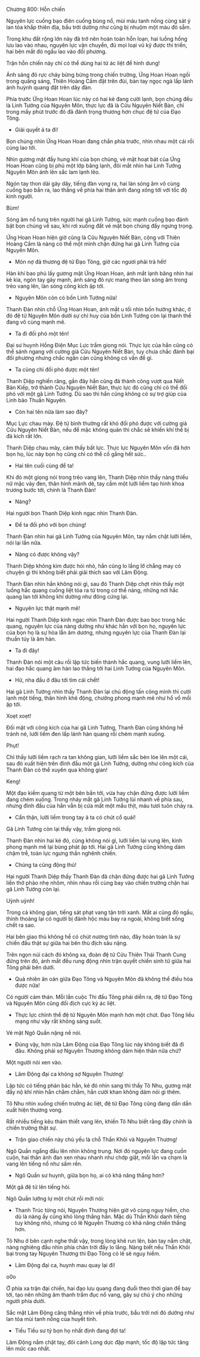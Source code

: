 




Chương 800: Hỗn chiến


Nguyên lực cuồng bạo điên cuồng bùng nổ, mùi máu tanh nồng cùng sát ý lan tỏa khắp thiên địa, bầu trời dường như cũng bị nhuộm một màu đỏ sẫm.

Trong khu đất rộng lớn này đã trở nên hoàn toàn hỗn loạn, hai luồng hồng lưu lao vào nhau, nguyên lực vận chuyển, đủ mọi loại vũ kỹ được thi triển, hai bên mắt đỏ ngầu lao vào đối phương.

Trận hỗn chiến này chỉ có thể dùng hai từ ác liệt để hình dung!

Ánh sáng đỏ rực cháy bừng bừng trong chiến trường, Ứng Hoan Hoan ngồi trong quầng sáng, Thiên Hoàng Cầm đặt trên đùi, bàn tay ngọc ngà lấp lánh ánh huỳnh quang đặt trên dây đàn.

Phía trước Ứng Hoan Hoan lúc này có hai kẻ đang cười lạnh, bọn chúng đều là Linh Tướng của Nguyên Môn, thực lực đã là Cửu Nguyên Niết Bàn, chỉ trong mấy phút trước đó đã đánh trọng thương hơn chục đệ tử của Đạo Tông.

- Giải quyết ả ta đi!

Bọn chúng nhìn Ứng Hoan Hoan đang chắn phía trước, nhìn nhau một cái rồi cùng lao tới.

Nhìn gương mặt đầy hung khí của bọn chúng, vẻ mặt hoạt bát của Ứng Hoan Hoan cũng bị phủ một lớp băng lạnh, đôi mắt nhìn hai Linh Tướng Nguyên Môn ánh lên sắc lam lạnh lẽo.

Ngón tay thon dài gảy dây, tiếng đàn vọng ra, hai làn sóng âm vô cùng cuồng bạo bắn ra, lao thẳng về phía hai thân ảnh đang xông tới với tốc độ kinh người.

Bùm!

Sóng âm nổ tung trên người hai gã Linh Tướng, sức mạnh cuồng bạo đánh bật bọn chúng về sau, khi rơi xuống đất vẻ mặt bọn chúng đầy ngưng trọng.

Ứng Hoan Hoan hiện giờ cũng là Cửu Nguyên Niết Bàn, cộng với Thiên Hoàng Cầm là nàng có thể một mình chặn đứng hai gã Linh Tướng của Nguyên Môn.

- Món nợ đả thương đệ tử Đạo Tông, giờ các ngươi phải trả hết!

Hàn khí bao phủ lấy gương mặt Ứng Hoan Hoan, ánh mắt lạnh băng nhìn hai kẻ kia, ngón tay gảy mạnh, ánh sáng đỏ rực mang theo làn sóng âm trong trẻo vang lên, làn sóng công kích ập tới.

- Nguyên Môn còn có bốn Linh Tướng nữa!

Thanh Đàn nhìn chỗ Ứng Hoan Hoan, ánh mắt u tối nhìn bốn hướng khác, ở đó đệ tử Nguyên Môn dưới sự chỉ huy của bốn Linh Tướng còn lại thanh thế đang vô cùng mạnh mẽ.

- Ta đi đối phó một tên!

Đại sư huynh Hồng Điện Mục Lực trầm giọng nói. Thực lực của hắn cũng có thể sánh ngang với cường giả Cửu Nguyên Niết Bàn, tuy chưa chắc đánh bại đối phương nhưng chắc ngăn cản cũng không có vấn đề gì.

- Ta cũng chỉ đối phó được một tên!

Thanh Diệp nghiến răng, gần đây hắn cũng đã thành công vượt qua Niết Bàn Kiếp, trở thành Cửu Nguyên Niết Bàn, thực lực đó cũng chỉ có thể đối phó với một gã Linh Tướng. Dù sao thì hắn cũng không có sự trợ giúp của Linh bảo Thuần Nguyên.

- Còn hai tên nữa làm sao đây?

Mục Lực chau mày. Đệ tử bình thường rất khó đối phó được với cường giả Cửu Nguyên Niết Bàn, nếu để mặc không quản thì chắc sẽ khiến khí thế bị đả kích rất lớn.

Thanh Diệp chau mày, cảm thấy bất lực. Thực lực Nguyên Môn vốn đã hơn bọn họ, lúc này bọn họ cũng chỉ có thể cố gắng hết sức..

- Hai tên cuối cùng để ta!

Khi đó một giọng nói trong trẻo vang lên, Thanh Diệp nhìn thấy nàng thiếu nữ mặc váy đen, thân hình mảnh dẻ, tay cầm một lưỡi liềm tạo hình khoa trương bước tới, chính là Thanh Đàn!

- Nàng?

Hai người bọn Thanh Diệp kinh ngạc nhìn Thanh Đàn.

- Để ta đối phó với bọn chúng!

Thanh Đàn nhìn hai gã Linh Tướng của Nguyên Môn, tay nắm chặt lưỡi liềm, nói lại lần nữa.

- Nàng có được không vậy?

Thanh Diệp không kìm được hỏi nhỏ, hắn cũng lo lắng lỡ chẳng may có chuyện gì thì không biết phải giải thích sao với Lâm Động.

Thanh Đàn nhìn hắn không nói gì, sau đó Thanh Diệp chợt nhìn thấy một luồng hắc quang cuồng liệt tỏa ra từ trong cơ thể nàng, những nơi hắc quang lan tới không khí dường như đông cứng lại.

- Nguyên lực thật mạnh mẽ!

Hai người Thanh Diệp kinh ngạc nhìn Thanh Đàn được bao bọc trong hắc quang, nguyên lực của nàng dường như khác hẳn với bọn họ, nguyên lực của bọn họ là sự hòa lẫn âm dương, nhưng nguyên lực của Thanh Đàn lại thuần túy là âm hàn.

- Ta đi đây!

Thanh Đàn nói một câu rồi lập tức biến thành hắc quang, vung lưỡi liềm lên, hai đạo hắc quang âm hàn lao thẳng tới hai Linh Tướng của Nguyên Môn.

- Hừ, nha đầu ở đâu tới tìm cái chết!

Hai gã Linh Tướng nhìn thấy Thanh Đàn lại chủ động tấn công mình thì cười lạnh một tiếng, thân hình khẽ động, chưởng phong mạnh mẽ như hổ vồ mồi ập tới.

Xoẹt xoẹt!

Đối mặt với công kích của hai gã Linh Tướng, Thanh Đàn cũng không hề tránh né, lưỡi liềm đen lấp lánh hàn quang rồi chém mạnh xuống.

Phụt!

Chỉ thấy lưỡi liềm rạch ra tan không gian, lưỡi liềm sắc bén lóe lên một cái, sau đó xuất hiện trên đỉnh đầu một gã Linh Tướng, dường như công kích của Thanh Đàn có thể xuyên qua không gian!

Keng!

Một đạo kiếm quang từ một bên bắn tới, vừa hay chặn đứng được lưỡi liềm đang chém xuống. Trong nháy mắt gã Linh Tướng lùi nhanh về phía sau, nhưng đỉnh đầu của hắn vẫn bị cứa mất một mẩu thịt, máu tươi tuôn chảy ra.

- Cẩn thận, lưỡi liềm trong tay ả ta có chút cổ quái!

Gã Linh Tướng còn lại thấy vậy, trầm giọng nói.

Thanh Đàn nhìn hai kẻ đó, cũng không nói gì, lưỡi liềm lại vung lên, kình phong mạnh mẽ lại bùng phát ập tới. Hai gã Linh Tướng cũng không dám chậm trễ, toàn lực ngưng thần nghênh chiến.

- Chúng ta cũng động thủ!

Hai người Thanh Diệp thấy Thanh Đàn đã chặn đứng được hai gã Linh Tướng liền thở phào nhẹ nhõm, nhìn nhau rồi cùng bay vào chiến trường chặn hai gã Linh Tướng còn lại.

Uỳnh uỳnh!

Trong cả không gian, tiếng sát phạt vang tận trời xanh. Mắt ai cũng đỏ ngầu, thỉnh thoảng lại có người bị đánh hộc máu bay ra ngoài, không biết sống chết ra sao.

Hai bên giao thủ không hề có chút nương tình nào, đây hoàn toàn là sự chiến đấu thật sự giữa hai bên thù địch sâu nặng.

Trên ngọn núi cách đó không xa, đoàn đệ tử Cửu Thiên Thái Thanh Cung đứng trên đó, ánh mắt đều rung động nhìn trận quyết chiến sinh tử giữa hai Tông phái bên dưới.

- Quả nhiên ân oán giữa Đạo Tông và Nguyên Môn đã không thể điều hòa được nữa!

Có người cảm thán. Mỗi lần cuộc Thi đấu Tông phái diễn ra, đệ tử Đạo Tông và Nguyên Môn cũng đối địch cực kỳ ác liệt.

- Thực lực chỉnh thể đệ tử Nguyên Môn mạnh hơn một chút. Đạo Tông liều mạng như vậy rất không sáng suốt.

Vẻ mặt Ngô Quần nặng nề nói.

- Đúng vậy, hơn nữa Lâm Động của Đạo Tông lúc này không biết đã đi đâu. Không phải sợ Nguyên Thương không dám hiện thân nữa chứ?

Một người nói xen vào.

- Lâm Động đại ca không sợ Nguyên Thương!

Lập tức có tiếng phản bác hắn, kẻ đó nhìn sang thì thấy Tô Nhu, gương mặt đầy nộ khí nhìn hắn chằm chằm, hắn cười khan không dám nói gì thêm.

Tô Nhu nhìn xuống chiến trường ác liệt, đệ tử Đạo Tông cũng đang dần dần xuất hiện thương vong.

Rất nhiều tiếng kêu thảm thiết vang lên, khiến Tô Nhu biết rằng đây chính là chiến trường thật sự.

- Trận giao chiến này chủ yếu là chỗ Thần Khôi và Nguyên Thương!

Ngô Quần ngẩng đầu lên nhìn không trung. Nơi đó nguyên lực đang cuồn cuộn, hai thân ảnh đan xen nhau nhanh như chớp giật, mỗi lần va chạm là vang lên tiếng nổ như sấm rền.

- Ngô Quần sư huynh, giữa bọn họ, ai có khả năng thắng hơn?

Một gã đệ tử lên tiếng hỏi.

Ngô Quần lưỡng lự một chút rồi mới nói:

- Thanh Trúc từng nói, Nguyên Thương hiện giờ vô cùng nguy hiểm, cho dù là nàng ấy cũng khó lòng thắng hắn. Mặc dù Thần Khôi danh tiếng tuy không nhỏ, nhưng có lẽ Nguyên Thương có khả năng chiến thắng hơn.

Tô Nhu ở bên cạnh nghe thất vậy, trong lòng khẽ run lên, bàn tay nắm chặt, nàng nghiêng đầu nhìn phía chân trời đầy lo lắng. Nàng biết nếu Thần Khôi bại trong tay Nguyên Thương thì Đạo Tông có lẽ sẽ nguy hiểm.

- Lâm Động đại ca, huynh mau quay lại đi!

o0o

Ở phía xa trận đại chiến, hai đạo lưu quang đang đuổi theo thời gian để bay tới, tạo nên những âm thanh trầm đục nổ vang, gây sự chú ý cho những người phía dưới.

Sắc mặt Lâm Động căng thẳng nhìn về phía trước, bầu trời nơi đó dường như lan tỏa mùi tanh nồng của huyết tinh.

- Tiếu Tiếu sư tỷ bọn họ nhất định đang đợi ta!

Lâm Động nắm chặt tay, đôi cánh Long dực đập mạnh, tốc độ lập tức tăng lên mức cao nhất.




